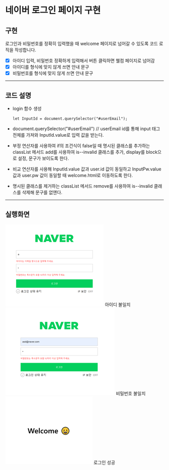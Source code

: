 # 네이버 로그인 페이지 구현

## 구현

로그인과 비밀번호를 정확히 입력했을 때 welcome 페이지로 넘어갈 수 있도록 코드 로직을 작성합니다.
- [x] 아이디 입력, 비밀번호 정확하게 입력해서 버튼 클릭하면 웰컴 페이지로 넘어감
- [x] 아이디를 형식에 맞지 않게 쓰면 안내 문구
- [x] 비밀번호를 형식에 맞지 않게 쓰면 안내 문구

---

## 코드 설명

- login 함수 생성

  ```
  let InputId = document.querySelector("#userEmail");
  ```
  
- document.querySelector("#userEmail") // userEmail id를 통해 input 태그 전체를 가져와 InputId.value로 입력 값을 받는다.
- 부정 연산자를 사용하여 if의 조건식이 false일 때 명시된 클래스를 추가하는 classList 메서드 add를 사용하여 is--invalid 클래스를 추가, display를 block으로 설정, 문구가 보이도록 한다.
- 비교 연산자를 사용해 InputId.value 값과 user.id 값이 동일하고 InputPw.value 값과 user.pw 값이 동일할 때 welcome.html로 이동하도록 한다.
- 명시된 클래스를 제거하는 classList 메서드 remove를 사용하여 is--invalid 클래스를 삭제해 문구를 없앤다.
---
## 실행화면

![이미지](images/image01.png)
아이디 불일치
![이미지](images/image02.png)
비밀번호 불일치
![이미지](images/image03.png)
로그인 성공
